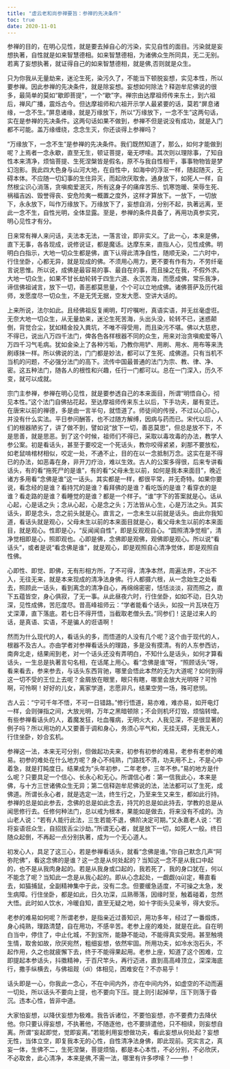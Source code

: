 ```yaml
---
title: "虚云老和尚参禅要旨：参禅的先决条件"
toc: true
date: 2020-11-01
---
```


参禅的目的，在明心见性，就是要去掉自心的污染，实见自性的面目。污染就是妄想执著，自性就是如来智慧德相。如来智慧德相，为诸佛众生所同具，无二无别。若离了妄想执著，就证得自己的如来智慧德相，就是佛,否则就是众生。

只为你我从无量劫来，迷沦生死，染污久了，不能当下顿脱妄想，实见本性，所以要参禅。因此参禅的先决条件，就是除妄想。妄想如何除法？释迦牟尼佛说的很多，最简单的莫如“歇即菩提”，一个“歇”字。禅宗由达摩祖师传来东土，到六祖后，禅风广播，震烁古今。但达摩祖师和六祖开示学人最紧要的话，莫若“屏息诸缘，一念不生。”屏息诸缘，就是万缘放下，所以“万缘放下，一念不生”这两句话，实在是参禅的先决条件。这两句话如果不做到，参禅不但是说没有成功，就是入门都不可能。盖万缘缠绕，念念生灭，你还谈得上参禅吗？

“万缘放下，一念不生”是参禅的先决条件。我们既然知道了，那么，如何才能做到呢？上焉者一念永歇，直至无生，顿证菩提，毫无啰嗦。其次则以理除事，了知自性本来清净，烦恼菩提、生死涅槃皆是假名，原不与我自性相干，事事物物皆是梦幻泡影。我此四大色身与山河大地，在自性中，如海中的浮沤一样，随起随灭，无碍本体。不应随一切幻事的生住异灭，而起欣厌取舍。通身放下，如死人一样，自然根尘识心消落，贪嗔痴爱泯灭，所有这身子的痛痒苦乐、饥寒饱暖、荣辱生死、祸福吉凶、毁誉得丧、安危险夷一概置之度外，这样才算放下。一放下，一切放下，永永放下，叫作万缘放下。万缘放下了，妄想自消，分别不起，执著远离，至此一念不生，自性光明，全体显露。至是，参禅的条件具备了，再用功真参实究，明心见性才有分。

日来常有禅人来问话，夫法本无法，一落言诠，即非实义。了此一心，本来是佛，直下无事，各各现成，说修说证，都是魔话。达摩东来，直指人心，见性成佛。明明白白指示，大地一切众生都是佛，直下认得此清净自性，随顺无染，二六时中，行住坐卧，心都无异，就是现成的佛。不须用心用力，更不要有作有为，不劳纤毫言说思惟。所以说，成佛是最容易的事、最自在的事，而且操之在我，不假外求。大地一切众生，如果不甘长劫轮转于四生六道、永沉苦海，而愿成佛，常乐我净，谛信佛祖诫言，放下一切，善恶都莫思量，个个可以立地成佛。诸佛菩萨及历代祖师，发愿度尽一切众生，不是无凭无据，空发大愿、空讲大话的。

上来所说，法尔如此。且经佛祖反复阐明，叮咛嘱咐，真语实语，并无丝毫虚诳。无奈大地一切众生，从无量劫来，迷沦生死苦海，头出头没，轮转不已，迷惑颠倒，背觉合尘，犹如精金投入粪坑，不唯不得受用，而且染污不堪。佛以大慈悲，不得已，说出八万四千法门，俾各色各样根器不同的众生，用来对治贪嗔痴爱等八万四千习气毛病。犹如金染上了各种污垢，乃教你用铲、用刷、用水、用布等来洗刷琢抹一样。所以佛说的法，门门都是妙法，都可以了生死、成佛道。只有当机不当机的问题，不必强分法门的高下。流传中国最普通的法门为宗、教、律、净、密。这五种法门，随各人的根性和兴趣，任行一门都可以。总在一门深入，历久不变，就可以成就。

宗门主参禅，参禅在明心见性，就是要参透自己的本来面目，所谓“明悟自心，彻见本性。”这个法门自佛拈花起，至达摩祖师传来东土以后，下手功夫，屡有变迁。在唐宋以前的禅德，多是由一言半句，就悟道了。师徒间的传授，不过以心印心，并没有什么实法。平日参问酬答，也不过随方解缚，因病与药而已。宋代以后，人们的根器陋劣了，讲了做不到，譬如说“放下一切，善恶莫思”，但总是放不下，不是思善，就是思恶。到了这个时候，祖师们不得已，采取以毒攻毒的办法，教学人参公案。初是看话头，甚至于要咬定一个死话头，教你咬得紧紧，刹那不要放松，如老鼠啃棺材相似，咬定一处，不通不止，目的在以一念抵制万念。这实在是不得已的办法，如恶毒在身，非开刀疗治，难以生效。古人的公案多得很，后来专讲看话头，有的看“拖死尸的是谁”，有的看“父母未生以前，如何是我本来面目”，晚近诸方多用看“念佛是谁”这一话头。其实都是一样，都很平常，并无奇特。如果你要说，看念经的是谁？看持咒的是谁？看拜佛的是谁？看吃饭的是谁？看穿衣的是谁？看走路的是谁？看睡觉的是谁？都是一个样子。“谁”字下的答案就是心。话从心起，心是话之头；念从心起，心是念之头；万法皆从心生，心是万法之头。其实话头，即是念头，念之前头就是心。直言之，一念未生以前就是话头。由此你我知道，看话头就是观心，父母未生以前的本来面目就是心，看父母未生以前的本来面目，就是观心。性即是心，“反闻闻自性”，即是反观观自心。“圆照清净觉相”，清净觉相即是心，照即观也。心即是佛，念佛即是观佛，观佛即是观心。所以说“看话头”，或者是说“看念佛是谁”，就是观心，即是观照自心清净觉体，即是观照自性佛。

心即性、即觉、即佛，无有形相方所，了不可得，清净本然，周遍法界，不出不入，无往无来，就是本来现成的清净法身佛。行人都摄六根，从一念始生之处看去，照顾此一话头，看到离念的清净自心，再绵绵密密，恬恬淡淡，寂而照之，直下五蕴皆空，身心俱寂，了无一事。从此昼夜六时，行住坐卧，如如不动，日久功深，见性成佛，苦厄度尽。昔高峰祖师云：“学者能看个话头，如投一片瓦块在万丈深潭，直下落底。若七日不得开悟，当截取老僧头去。”同参们！这是过来人的话，是真语、实语，不是骗人的诳语啊！

然而为什么现代的人，看话头的多，而悟道的人没有几个呢？这个由于现代的人，根器不及古人。亦由学者对参禅看话头的理路，多是没有摸清。有的人东参西访，南奔北走，结果闹到老，对一个话头还没有弄明白，不知什么是话头，如何才算看话头，一生总是执著言句名相，在话尾上用心。看“念佛是谁”呀，“照顾话头”呀，看来看去，参来参去，与话头东西背驰，哪里会悟此本然的无为大道呢？如何到得这一切不受的王位上去呢？金屑放在眼里，眼只有瞎，哪里会放大光明呀？可怜啊，可怜啊！好好的儿女，离家学道，志愿非凡，结果空劳一场，殊可悲悯。

古人云：“宁可千年不悟，不可一日错路。”修行悟道，易亦难，难亦易，如开电灯一样，会则弹指之间，大放光明，万年之黑暗顿除；不会则机坏灯毁，烦恼转增。有些参禅看话头的人，着魔发狂，吐血罹病，无明火大，人我见深，不是很显著的例子吗？所以用功的人又要善于调和身心，务须心平气和，无挂无碍，无我无人，行住坐卧，妙合玄机。

参禅这一法，本来无可分别，但做起功夫来，初参有初参的难易，老参有老参的难易。初参的难处在什么地方呢？身心不纯熟，门路找不清，功夫用不上，不是心中着急，就是打盹度日。结果成为“头年初参，二年老参，三年不参。”易的地方是什么呢？只要具足一个信心、长永心和无心。所谓信心者：第一信我此心，本来是佛，与十方三世诸佛众生无异；第二信释迦牟尼佛说的法，法法都可以了生死，成佛道。所谓长永心者，就是选定一法，终生行之，乃至来生又来生，都如此行持。参禅的总是如此参去，念佛的总是如此念去，持咒的总是如此持去，学教的总是从闻思修行去。任修何种法门，总以戒为根本，果能如是做去，将来没有不成的。沩山老人说：“若有人能行此法，三生若能不退，佛阶决定可期。”又永嘉老人说：“若将妄语诳众生，自招拔舌尘沙劫。”所谓无心者，就是放下一切，如死人一般。终日随众起倒，不再起一点分别执著，成为一个无心道人。

初发心人，具足了这三心，若是参禅看话头，就看“念佛是谁。”你自己默念几声“阿弥陀佛”，看这念佛的是谁？这一念是从何处起的？当知这一念不是从我口中起的，也不是从我肉身起的。若是从我身或口起的，我若死了，我的身口犹在，何以不能念了呢？当知此一念是从我心起的。即从心念起处，一觑觑(qū)定，蓦直看去，如猫捕鼠，全副精神集中于此，没有二念。但要缓急适度，不可操之太急，发生病障。行住坐卧，都是如此，日久功深，瓜熟蒂落，因缘时至，触着碰着，忽然大悟。此时如人饮水，冷暖自知，直至无疑之地，如十字街头见亲爷，得大安乐。

老参的难易如何呢？所谓老参，是指亲近过善知识，用功多年，经过了一番煅炼，身心纯熟，理路清楚，自在用功，不感辛苦。老参上座的难处，就是在此。自在明白当中，停住了，中止化城，不到宝所，能静不能动，不能得真实受用。甚至触境生情，取舍如故，欣厌宛然，粗细妄想，依然牢固。所用功夫，如冷水泡石头，不起作用，久之也就疲懈下去，终于不能得果起用。老参上座，知道了这个困难，立即提起本参话头，抖擞精神，于百尺竿头，再行迈进，直到高高峰顶立，深深海底行，撒手纵横去，与佛祖觌（dí）体相见，困难安在？不亦易乎！

话头即是一心，你我此一念心，不在中间内外，亦在中间内外，如虚空的不动而遍一切处，所以话头不要向上提，也不要向下压。提上则引起掉举，压下则落于昏沉。违本心性，皆非中道。

大家怕妄想，以降伏妄想为极难。我告诉诸位，不要怕妄想，亦不要费力去降伏他。你只要认得妄想，不执著他，不随逐他，也不要排遣他，只不相续，则妄想自离。所谓“妄起即觉，觉即妄离。”若能利用妄想做功夫，看此妄想从何处起？妄想无性，当体立空，即复我本无的心性，自性清净法身佛，即此现前。究实言之，真妄一体，生佛不二，生死涅槃，菩提烦恼，都是本心本性，不必分别，不必欣厌，不必取舍，此心清净，本来是佛,不需一法，哪里有许多啰嗦？——参！
